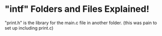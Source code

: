 # "intf" Folders and Files Explained!

"print.h" is the library for the main.c file in another folder. (this was pain to set up including print.c)
